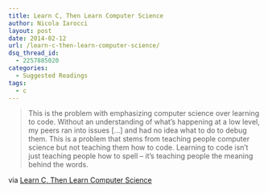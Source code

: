 ```yaml
---
title: Learn C, Then Learn Computer Science
author: Nicola Iarocci
layout: post
date: 2014-02-12
url: /learn-c-then-learn-computer-science/
dsq_thread_id:
  - 2257885020
categories:
  - Suggested Readings
tags:
  - c
---
```

> This is the problem with emphasizing computer science over learning to code. Without an understanding of what’s happening at a low level, my peers ran into issues [&#8230;] and had no idea what to do to debug them. This is a problem that stems from teaching people computer science but not teaching them how to code. Learning to code isn’t just teaching people how to spell &#8211; it’s teaching people the meaning behind the words.

via [Learn C, Then Learn Computer Science][1]

 [1]: http://qrohlf.com/posts/learn-to-code-then-learn-cs/
